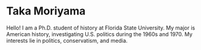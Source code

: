 # Taka Moriyama

Hello! I am a Ph.D. student of history at Florida State University. My major is American history, investigating U.S. politics during the 1960s and 1970. My interests lie in politics, conservatism, and media.